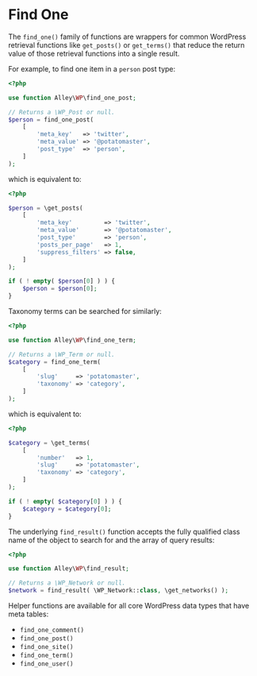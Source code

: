 # Find One

The `find_one()` family of functions are wrappers for common WordPress retrieval functions like `get_posts()` or `get_terms()` that reduce the return value of those retrieval functions into a single result.

For example, to find one item in a `person` post type:

```php
<?php

use function Alley\WP\find_one_post;

// Returns a \WP_Post or null.
$person = find_one_post( 
    [
        'meta_key'   => 'twitter',
        'meta_value' => '@potatomaster',
        'post_type'  => 'person',
    ] 
);
```

which is equivalent to:

```php
<?php

$person = \get_posts( 
    [
        'meta_key'         => 'twitter',
        'meta_value'       => '@potatomaster',
        'post_type'        => 'person',
        'posts_per_page'   => 1,
        'suppress_filters' => false,
    ] 
);

if ( ! empty( $person[0] ) ) {
	$person = $person[0];
}
```

Taxonomy terms can be searched for similarly:

```php
<?php

use function Alley\WP\find_one_term;

// Returns a \WP_Term or null.
$category = find_one_term( 
    [
        'slug'     => 'potatomaster',
        'taxonomy' => 'category',
    ] 
);
```

which is equivalent to:

```php
<?php

$category = \get_terms( 
    [
        'number'   => 1,
        'slug'     => 'potatomaster',
        'taxonomy' => 'category',
    ] 
);

if ( ! empty( $category[0] ) ) {
	$category = $category[0];
}
```

The underlying `find_result()` function accepts the fully qualified class name of the object to search for and the array of query results:

```php
<?php

use function Alley\WP\find_result;

// Returns a \WP_Network or null.
$network = find_result( \WP_Network::class, \get_networks() );
```

Helper functions are available for all core WordPress data types that have meta tables:

* `find_one_comment()`
* `find_one_post()`
* `find_one_site()`
* `find_one_term()`
* `find_one_user()`
